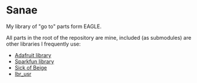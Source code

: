 # Sanae

My library of "go to" parts form EAGLE.

All parts in the root of the repository are mine, included (as submodules) are
other libraries I frequently use:

  - [Adafruit library](https://github.com/adafruit/Adafruit-Eagle-Library)
  - [Sparkfun library](https://github.com/sparkfun/SparkFun-Eagle-Libraries)
  - [Sick of Beige](https://github.com/DangerousPrototypes/Sick_of_Beige)
  - [lbr_usr](https://github.com/robertstarr/lbr_user/)
